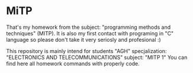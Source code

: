 # MiTP
That's my homework from the subject: "programming methods and techniques" (MITP).
It is also my first contact with programing in "C" language so please don't take it very seriosly and profesional :)

This repository is mainly intend for students "AGH" specjalization: "ELECTRONICS AND TELECOMMUNICATIONS" subject: "MITP 1"
You can find here all homework commands with properly code.

